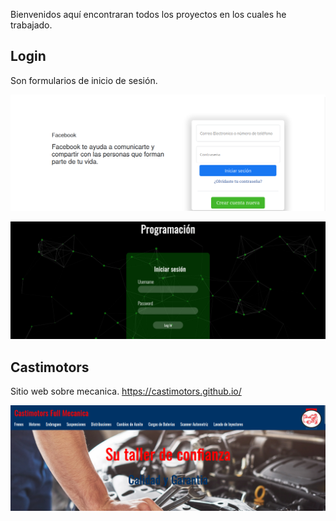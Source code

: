Bienvenidos aquí encontraran todos los proyectos en los cuales he trabajado.

## Login

Son formularios de inicio de sesión.

![Formulario-1](Img/Formulario-1.png)

![Formulario-2](Img/Formulario-2.png)


## Castimotors

Sitio web sobre mecanica. https://castimotors.github.io/

![castimotors](Img/castimotors.png)